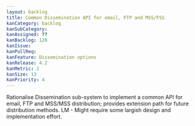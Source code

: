 ```yaml
---
layout: backlog
title: Common Dissemination API for email, FTP and MSS/FSS
kanCategory: backlog
kanSubCategory:
kanAssigned: ??
kanBacklog: 126
kanIssue:
kanPullReq:
kanFeature: Dissemination options
kanRelease: 4.2
kanMetric: 2
kanSize: 13
kanPriority: 4
---
```

Rationalise Dissemination sub-system to implement a common API for email, FTP and MSS/MSS distribution; provides extension path for future distribution methods. LM - Might require some largish design and implementation effort.
